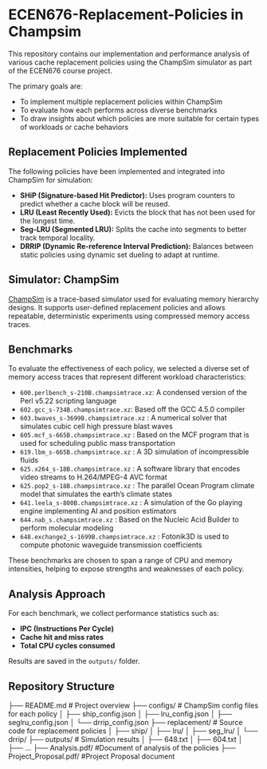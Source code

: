 # ECEN676-Replacement-Policies in Champsim 

This repository contains our implementation and performance analysis of various cache replacement policies using the ChampSim simulator as part of the ECEN676 course project.

The primary goals are:
- To implement multiple replacement policies within ChampSim
- To evaluate how each performs across diverse benchmarks
- To draw insights about which policies are more suitable for certain types of workloads or cache behaviors

##  Replacement Policies Implemented

The following policies have been implemented and integrated into ChampSim for simulation:

- **SHiP (Signature-based Hit Predictor):** Uses program counters to predict whether a cache block will be reused.
- **LRU (Least Recently Used):** Evicts the block that has not been used for the longest time.
- **Seg-LRU (Segmented LRU):** Splits the cache into segments to better track temporal locality.
- **DRRIP (Dynamic Re-reference Interval Prediction):** Balances between static policies using dynamic set dueling to adapt at runtime.

##  Simulator: ChampSim

[ChampSim](https://github.com/ChampSim/ChampSim) is a trace-based simulator used for evaluating memory hierarchy designs. It supports user-defined replacement policies and allows repeatable, deterministic experiments using compressed memory access traces.

## Benchmarks

To evaluate the effectiveness of each policy, we selected a diverse set of memory access traces that represent different workload characteristics:

- `600.perlbench_s-210B.champsimtrace.xz`: A condensed version of the Perl v5.22 scripting language 
- `602.gcc_s-734B.champsimtrace.xz`: Based off the GCC 4.5.0 compiler 
- `603.bwaves_s-3699B.champsimtrace.xz` : A numerical solver that simulates cubic cell high pressure blast waves
- `605.mcf_s-665B.champsimtrace.xz` : Based on the MCF program that is used for scheduling public mass transportation
- `619.lbm_s-665B.champsimtrace.xz` : A 3D simulation of incompressible fluids
- `625.x264_s-18B.champsimtrace.xz` : A software library that encodes video streams to H.264/MPEG-4 AVC format
- `625.pop2_s-18B.champsimtrace.xz` : The parallel Ocean Program climate model that simulates the earth’s climate states
- `641.leela_s-800B.champsimtrace.xz` : A simulation of the Go playing engine implementing AI and position estimators
- `644.nab_s.champsimtrace.xz` : Based on the Nucleic Acid Builder to perform molecular modeling
- `648.exchange2_s-1699B.champsimtrace.xz` : Fotonik3D is used to compute photonic waveguide transmission coefficients

These benchmarks are chosen to span a range of CPU and memory intensities, helping to expose strengths and weaknesses of each policy.

## Analysis Approach

For each benchmark, we collect performance statistics such as:

- **IPC (Instructions Per Cycle)**
- **Cache hit and miss rates**
- **Total CPU cycles consumed**

Results are saved in the `outputs/` folder. 

## Repository Structure



├── README.md                   # Project overview
├── configs/                    # ChampSim config files for each policy
│   ├── ship_config.json
│   ├── lru_config.json
│   ├── seglru_config.json
│   └── drrip_config.json
├── replacement/                # Source code for replacement policies
│   ├── ship/
│   ├── lru/
│   ├── seg_lru/
│   └── drrip/
├── outputs/                     # Simulation results
│   ├── 648.txt
│   ├── 604.txt
│   ├── ...
├── Analysis.pdf/             #Document of analysis of the policies 
├── Project_Proposal.pdf/     #Project Proposal document
